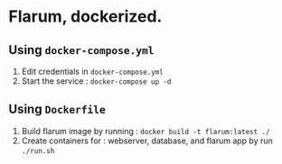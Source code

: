 # Flarum, dockerized.

## Using `docker-compose.yml`
1. Edit credentials in `docker-compose.yml`
2. Start the service : `docker-compose up -d`

## Using `Dockerfile`
1. Build flarum image by running : `docker build -t flarum:latest ./`
2. Create containers for : webserver, database, and flarum app by run `./run.sh`
